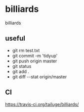 # billiards
billiards

## useful

 *   git rm test.txt
 *   git commit -m 'tidyup'
 *   git push origin master
 *   git status
 *   git add .
 *   git diff --stat origin/master

## CI

https://travis-ci.org/tailuge/billiards/